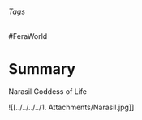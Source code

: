 ###### Tags

#FeraWorld

# Summary

Narasil
	Goddess of Life
	
 ![[../../../../1. Attachments/Narasil.jpg]]